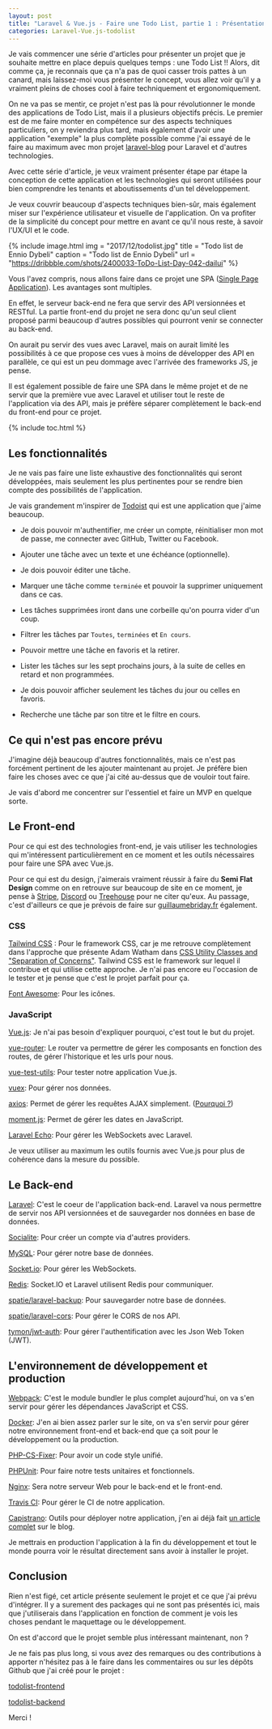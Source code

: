 ```yaml
---
layout: post
title: "Laravel & Vue.js - Faire une Todo List, partie 1 : Présentation et objectifs"
categories: Laravel-Vue.js-todolist
---
```

Je vais commencer une série d'articles pour présenter un projet que je souhaite mettre en place depuis quelques temps : une Todo List !! Alors, dit comme ça, je reconnais que ça n'a pas de quoi casser trois pattes à un canard, mais laissez-moi vous présenter le concept, vous allez voir qu'il y a vraiment pleins de choses cool à faire techniquement et ergonomiquement.

On ne va pas se mentir, ce projet n'est pas là pour révolutionner le monde des applications de Todo List, mais il a plusieurs objectifs précis. Le premier est de me faire monter en compétence sur des aspects techniques particuliers, on y reviendra plus tard, mais également d'avoir une application "exemple" la plus complète possible comme j'ai essayé de le faire au maximum avec mon projet [laravel-blog](https://github.com/guillaumebriday/laravel-blog) pour Laravel et d'autres technologies.

Avec cette série d'article, je veux vraiment présenter étape par étape la conception de cette application et les technologies qui seront utilisées pour bien comprendre les tenants et aboutissements d'un tel développement.

Je veux couvrir beaucoup d'aspects techniques bien-sûr, mais également miser sur l'expérience utilisateur et visuelle de l'application. On va profiter de la simplicité du concept pour mettre en avant ce qu'il nous reste, à savoir l'UX/UI et le code.

{% include image.html
            img = "2017/12/todolist.jpg"
            title = "Todo list de Ennio Dybeli"
            caption = "Todo list de Ennio Dybeli"
            url = "https://dribbble.com/shots/2400033-ToDo-List-Day-042-dailui" %}

Vous l'avez compris, nous allons faire dans ce projet une SPA ([Single Page Application](https://en.wikipedia.org/wiki/Single-page_application)). Les avantages sont multiples.

En effet, le serveur back-end ne fera que servir des API versionnées et RESTful. La partie front-end du projet ne sera donc qu'un seul client proposé parmi beaucoup d'autres possibles qui pourront venir se connecter au back-end.

On aurait pu servir des vues avec Laravel, mais on aurait limité les possibilités à ce que propose ces vues à moins de développer des API en parallèle, ce qui est un peu dommage avec l'arrivée des frameworks JS, je pense.

Il est également possible de faire une SPA dans le même projet et de ne servir que la première vue avec Laravel et utiliser tout le reste de l'application via des API, mais je préfère séparer complètement le back-end du front-end pour ce projet.

{% include toc.html %}

## Les fonctionnalités

Je ne vais pas faire une liste exhaustive des fonctionnalités qui seront développées, mais seulement les plus pertinentes pour se rendre bien compte des possibilités de l'application.

Je vais grandement m'inspirer de [Todoist](https://todoist.com) qui est une application que j'aime beaucoup.

+ Je dois pouvoir m'authentifier, me créer un compte, réinitialiser mon mot de passe, me connecter avec GitHub, Twitter ou Facebook.

+ Ajouter une tâche avec un texte et une échéance (optionnelle).

+ Je dois pouvoir éditer une tâche.

+ Marquer une tâche comme ```terminée``` et pouvoir la supprimer uniquement dans ce cas.

+ Les tâches supprimées iront dans une corbeille qu'on pourra vider d'un coup.

+ Filtrer les tâches par ```Toutes```, ```terminées``` et ```En cours```.

+ Pouvoir mettre une tâche en favoris et la retirer.

+ Lister les tâches sur les sept prochains jours, à la suite de celles en retard et non programmées.

+ Je dois pouvoir afficher seulement les tâches du jour ou celles en favoris.

+ Recherche une tâche par son titre et le filtre en cours.

## Ce qui n'est pas encore prévu

J'imagine déjà beaucoup d'autres fonctionnalités, mais ce n'est pas forcément pertinent de les ajouter maintenant au projet. Je préfère bien faire les choses avec ce que j'ai cité au-dessus que de vouloir tout faire.

Je vais d'abord me concentrer sur l'essentiel et faire un MVP en quelque sorte.

## Le Front-end

Pour ce qui est des technologies front-end, je vais utiliser les technologies qui m'intéressent particulièrement en ce moment et les outils nécessaires pour faire une SPA avec Vue.js.

Pour ce qui est du design, j'aimerais vraiment réussir à faire du **Semi Flat Design** comme on en retrouve sur beaucoup de site en ce moment, je pense à [Stripe](https://stripe.com), [Discord](https://discordapp.com) ou [Treehouse](https://teamtreehouse.com) pour ne citer qu'eux. Au passage, c'est d'ailleurs ce que je prévois de faire sur [guillaumebriday.fr](https://guillaumebriday.fr) également.

### CSS

[Tailwind CSS](https://tailwindcss.com) : Pour le framework CSS, car je me retrouve complètement dans l'approche que présente Adam Watham dans [CSS Utility Classes and "Separation of Concerns"](https://adamwathan.me/css-utility-classes-and-separation-of-concerns/). Tailwind CSS est le framework sur lequel il contribue et qui utilise cette approche. Je n'ai pas encore eu l'occasion de le tester et je pense que c'est le projet parfait pour ça.

[Font Awesome](http://fontawesome.io): Pour les icônes.

### JavaScript

[Vue.js](https://vuejs.org): Je n'ai pas besoin d'expliquer pourquoi, c'est tout le but du projet.

[vue-router](https://router.vuejs.org/en/): Le router va permettre de gérer les composants en fonction des routes, de gérer l'historique et les urls pour nous.

[vue-test-utils](https://github.com/vuejs/vue-test-utils): Pour tester notre application Vue.js.

[vuex](https://github.com/vuejs/vuex): Pour gérer nos données.

[axios](https://github.com/axios/axios): Permet de gérer les requêtes AJAX simplement. ([Pourquoi ?](https://medium.com/the-vue-point/retiring-vue-resource-871a82880af4))

[moment.js](https://github.com/moment/moment/): Permet de gérer les dates en JavaScript.

[Laravel Echo](https://github.com/laravel/echo): Pour gérer les WebSockets avec Laravel.

Je veux utiliser au maximum les outils fournis avec Vue.js pour plus de cohérence dans la mesure du possible.

## Le Back-end

[Laravel](https://laravel.com): C'est le coeur de l'application back-end. Laravel va nous permettre de servir nos API versionnées et de sauvegarder nos données en base de données.

[Socialite](https://laravel.com/docs/master/socialite): Pour créer un compte via d'autres providers.

[MySQL](https://www.mysql.com): Pour gérer notre base de données.

[Socket.io](https://socket.io): Pour gérer les WebSockets.

[Redis](https://redis.io): Socket.IO et Laravel utilisent Redis pour communiquer.

[spatie/laravel-backup](https://github.com/spatie/laravel-backup): Pour sauvegarder notre base de données.

[spatie/laravel-cors](https://github.com/spatie/laravel-cors): Pour gérer le CORS de nos API.

[tymon/jwt-auth](https://github.com/tymondesigns/jwt-auth): Pour gérer l'authentification avec les Json Web Token (JWT).

## L'environnement de développement et production

[Webpack](https://webpack.js.org): C'est le module bundler le plus complet aujourd'hui, on va s'en servir pour gérer les dépendances JavaScript et CSS.

[Docker](https://www.docker.com): J'en ai bien assez parler sur le site, on va s'en servir pour gérer notre environnement front-end et back-end que ça soit pour le développement ou la production.

[PHP-CS-Fixer](https://github.com/FriendsOfPHP/PHP-CS-Fixer): Pour avoir un code style unifié.

[PHPUnit](https://github.com/sebastianbergmann/phpunit): Pour faire notre tests unitaires et fonctionnels.

[Nginx](https://nginx.org): Sera notre serveur Web pour le back-end et le front-end.

[Travis CI](https://travis-ci.org): Pour gérer le CI de notre application.

[Capistrano](http://capistranorb.com): Outils pour déployer notre application, j'en ai déjà fait [un article complet]() sur le blog.

Je mettrais en production l'application à la fin du développement et tout le monde pourra voir le résultat directement sans avoir à installer le projet.

## Conclusion

Rien n'est figé, cet article présente seulement le projet et ce que j'ai prévu d'intégrer. Il y a surement des packages qui ne sont pas présentés ici, mais que j'utiliserais dans l'application en fonction de comment je vois les choses pendant le maquettage ou le développement.

On est d'accord que le projet semble plus intéressant maintenant, non ?

Je ne fais pas plus long, si vous avez des remarques ou des contributions à apporter n'hésitez pas à le faire dans les commentaires ou sur les dépôts Github que j'ai créé pour le projet :

[todolist-frontend](https://github.com/guillaumebriday/todolist-frontend)

[todolist-backend](https://github.com/guillaumebriday/todolist-backend)

Merci !
